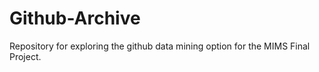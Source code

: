Github-Archive
==============

Repository for exploring the github data mining option for the MIMS Final Project.
